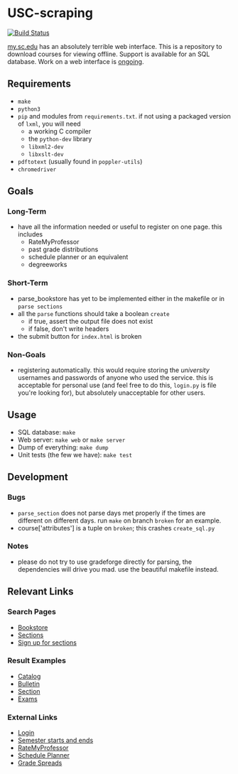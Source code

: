 # USC-scraping
[![Build Status](https://travis-ci.org/jyn514/GradeForge.svg?branch=dev)](https://travis-ci.org/jyn514/GradeForge)

[my.sc.edu](https://ssb.onecarolina.sc.edu/BANP/bwskfcls.P_GetCrse) has an
absolutely terrible web interface. This is a repository to download courses for
viewing offline. Support is available for an SQL database. Work on a web
interface is [ongoing](https://github.com/jyn514/GradeForge/tree/frontend).

## Requirements
- `make`
- `python3`
- `pip` and modules from `requirements.txt`. if not using a packaged version of `lxml`, you will need
	- a working C compiler
	- the `python-dev` library
	- `libxml2-dev`
	- `libxslt-dev`
- `pdftotext` (usually found in `poppler-utils`)
- `chromedriver`

## Goals
### Long-Term
- have all the information needed or useful to register on one page. this includes
	- RateMyProfessor
	- past grade distributions
	- schedule planner or an equivalent
	- degreeworks

### Short-Term
- parse_bookstore has yet to be implemented either in the makefile or in `parse sections`
- all the `parse` functions should take a boolean `create`
	- if true, assert the output file does not exist
	- if false, don't write headers
- the submit button for `index.html` is broken

### Non-Goals
- registering automatically. this would require storing the *university*
usernames and passwords of anyone who used the service. this is acceptable
for personal use (and feel free to do this, `login.py` is file you're looking
for), but absolutely unacceptable for other users.


## Usage
- SQL database: `make`
- Web server: `make web` or `make server`
- Dump of everything: `make dump`
- Unit tests (the few we have): `make test`

## Development
### Bugs
- `parse_section` does not parse days met properly if the times are different
on different days. run `make` on branch `broken` for an example.
- course['attributes'] is a tuple on `broken`; this crashes `create_sql.py`

### Notes
- please do not try to use gradeforge directly for parsing,
the dependencies will drive you mad. use the beautiful makefile instead.

## Relevant Links
### Search Pages
- [Bookstore](http://sc.bncollege.com/webapp/wcs/stores/servlet/TBWizardView?catalogId=10001&langId=-1&storeId=10052)
- [Sections](https://ssb.onecarolina.sc.edu/BANP/bwckschd.p_disp_dyn_sched)
- [Sign up for sections](https://ssb.onecarolina.sc.edu/BANP/bwskfreg.P_AltPin)

### Result Examples
- [Catalog](https://ssb.onecarolina.sc.edu/BANP/bwckctlg.p_disp_course_detail?cat_term_in=201808&subj_code_in=BADM&crse_numb_in=B210)
- [Bulletin](http://bulletin.sc.edu/preview_course.php?catoid=70&coid=85439)
- [Section](https://ssb.onecarolina.sc.edu/BANP/bwckschd.p_disp_detail_sched?term_in=201808&crn_in=12566)
- [Exams](https://www.sc.edu/about/offices_and_divisions/registrar/final_exams/final-exams-spring-2018.php)

### External Links
- [Login](https://cas.auth.sc.edu/cas/login)
- [Semester starts and ends](https://my.sc.edu/codes/partofterms/list)
- [RateMyProfessor](https://www.ratemyprofessors.com/search.jsp?queryBy=schoolId&schoolID=1309)
- [Schedule Planner](https://sc.collegescheduler.com/entry)
- [Grade Spreads](https://www.sc.edu/about/offices_and_divisions/registrar/toolbox/grade_processing/grade_spreads/index.php)
